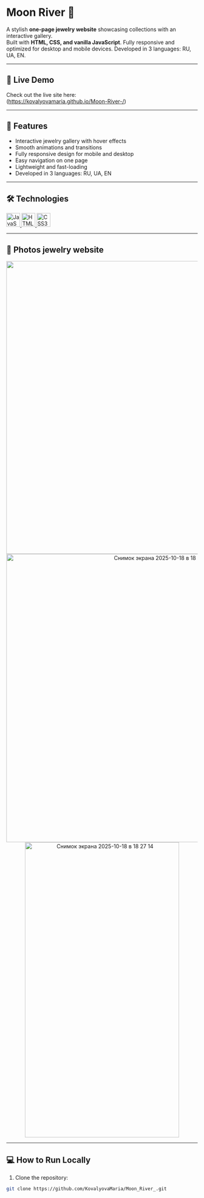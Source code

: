 # Moon River 💍

A stylish **one-page jewelry website** showcasing collections with an interactive gallery.  
Built with **HTML, CSS, and vanilla JavaScript**. Fully responsive and optimized for desktop and mobile devices.
Developed in 3 languages: RU, UA, EN.

---

## 🔗 Live Demo
Check out the live site here:  
(https://kovalyovamaria.github.io/Moon-River-/)

---

## 🚀 Features
- Interactive jewelry gallery with hover effects
- Smooth animations and transitions
- Fully responsive design for mobile and desktop
- Easy navigation on one page
- Lightweight and fast-loading
- Developed in 3 languages: RU, UA, EN

---

## 🛠 Technologies
<p align="left">
  <a href="https://developer.mozilla.org/en-US/docs/Web/JavaScript" target="_blank" rel="noreferrer">
    <img src="https://raw.githubusercontent.com/danielcranney/readme-generator/main/public/icons/skills/javascript-colored.svg" width="36" height="36" alt="JavaScript" />
  </a>
  <a href="https://developer.mozilla.org/en-US/docs/Glossary/HTML5" target="_blank" rel="noreferrer">
    <img src="https://raw.githubusercontent.com/danielcranney/readme-generator/main/public/icons/skills/html5-colored.svg" width="36" height="36" alt="HTML5" />
  </a>
  <a href="https://www.w3.org/TR/CSS/#css" target="_blank" rel="noreferrer">
    <img src="https://raw.githubusercontent.com/danielcranney/readme-generator/main/public/icons/skills/css3-colored.svg" width="36" height="36" alt="CSS3" />
  </a>
</p>

---

## 📸 Photos jewelry website

<p align="center">
  
  <img width="1440" height="769" alt="Снимок экрана 2025-10-17 в 19 14 36" src="https://github.com/user-attachments/assets/886ee97a-18d3-45c4-9539-3b6f6b074a31" />

<img width="809" height="757" alt="Снимок экрана 2025-10-18 в 18 26 59" src="https://github.com/user-attachments/assets/d89ef684-4491-4945-ba9b-e4bfa124f3ee" />

<img width="406" height="775" alt="Снимок экрана 2025-10-18 в 18 27 14" src="https://github.com/user-attachments/assets/fa0134cc-230a-4585-b483-dd3267ed28e5" />


</p>

---

## 💻 How to Run Locally
1. Clone the repository:
```bash
git clone https://github.com/KovalyovaMaria/Moon_River_.git

